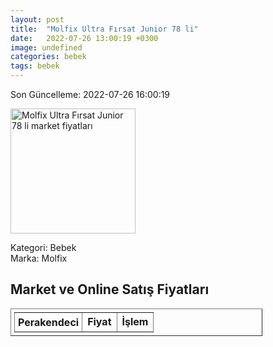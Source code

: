 ```yaml
---
layout: post
title:  "Molfix Ultra Fırsat Junior 78 li"
date:   2022-07-26 13:00:19 +0300
image: undefined
categories: bebek
tags: bebek
---
```


Son Güncelleme: 2022-07-26 16:00:19

<img src="undefined" width="200" alt="Molfix Ultra Fırsat Junior 78 li market fiyatları" />

Kategori: Bebek
<br />
Marka: Molfix

<h2>Market ve Online Satış Fiyatları</h2>

<table border="1" style="padding: 5px;width:80%;">
  <tr>
    <td style="padding: 5px;"><strong>Perakendeci</strong></td>
    <td><strong>Fiyat</strong></td>
    <td><strong>İşlem</strong></td>
  </tr>
  
</table>

